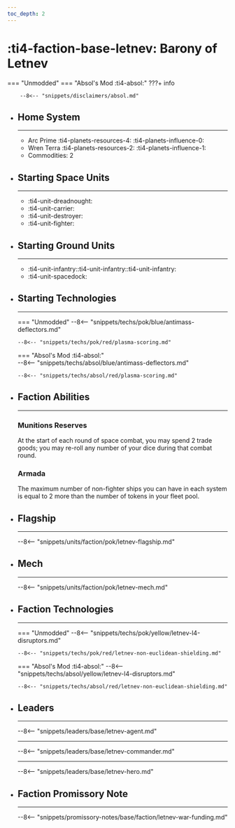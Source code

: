 ```yaml
---
toc_depth: 2
---
```


# :ti4-faction-base-letnev: Barony of Letnev
=== "Unmodded"
=== "Absol's Mod :ti4-absol:" 
    ???+ info

        --8<-- "snippets/disclaimers/absol.md"

<div class="grid cards" markdown>

-   ## __Home System__

    ---

    * Arc Prime :ti4-planets-resources-4: :ti4-planets-influence-0:
    * Wren Terra :ti4-planets-resources-2: :ti4-planets-influence-1:
    * Commodities: 2

</div>

<div class="grid cards" markdown>

-   ## __Starting Space Units__

    ---

    * :ti4-unit-dreadnought:
    * :ti4-unit-carrier:
    * :ti4-unit-destroyer:
    * :ti4-unit-fighter:

-   ## __Starting Ground Units__

    ---

    * :ti4-unit-infantry::ti4-unit-infantry::ti4-unit-infantry:
    * :ti4-unit-spacedock:

-   ## __Starting Technologies__

    ---
    === "Unmodded"
        --8<-- "snippets/techs/pok/blue/antimass-deflectors.md"

        --8<-- "snippets/techs/pok/red/plasma-scoring.md"

    === "Absol's Mod :ti4-absol:"  
        --8<-- "snippets/techs/absol/blue/antimass-deflectors.md"

        --8<-- "snippets/techs/absol/red/plasma-scoring.md"

-   ## __Faction Abilities__

    ---
    ### **Munitions Reserves**
    
    At the start of each round of space combat, you may spend 2 trade goods; you may re-roll any number of your dice during that combat round.

    ### **Armada**

    The maximum number of non-fighter ships you can have in each system is equal to 2 more than the number of tokens in your fleet pool.

-   ## __Flagship__

    ---
    --8<-- "snippets/units/faction/pok/letnev-flagship.md"

-   ## __Mech__

    ---
    --8<-- "snippets/units/faction/pok/letnev-mech.md"

</div>

<div class="grid cards" markdown>

-   ## __Faction Technologies__

    ---
    === "Unmodded"
        --8<-- "snippets/techs/pok/yellow/letnev-l4-disruptors.md"

        --8<-- "snippets/techs/pok/red/letnev-non-euclidean-shielding.md"

    === "Absol's Mod :ti4-absol:"
        --8<-- "snippets/techs/absol/yellow/letnev-l4-disruptors.md"

        --8<-- "snippets/techs/absol/red/letnev-non-euclidean-shielding.md"

-   ## __Leaders__

    ---
    
    --8<-- "snippets/leaders/base/letnev-agent.md"

    ---

    --8<-- "snippets/leaders/base/letnev-commander.md"

    ---

    --8<-- "snippets/leaders/base/letnev-hero.md"

-   ## __Faction Promissory Note__

    ---
    --8<-- "snippets/promissory-notes/base/faction/letnev-war-funding.md"

</div>